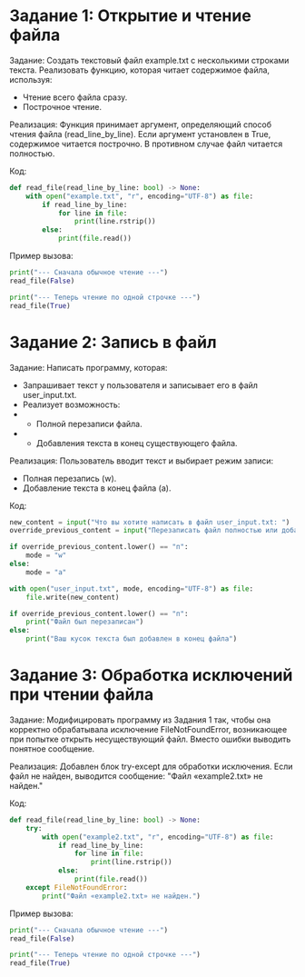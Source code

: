 # Задание 1: Открытие и чтение файла

Задание: Создать текстовый файл example.txt с несколькими строками текста. Реализовать функцию, которая читает содержимое файла, используя:

- Чтение всего файла сразу.
- Построчное чтение.

Реализация: Функция принимает аргумент, определяющий способ чтения файла (read_line_by_line). Если аргумент установлен в True, содержимое читается построчно. В противном случае файл читается полностью.

Код:

``` python
def read_file(read_line_by_line: bool) -> None:
    with open("example.txt", "r", encoding="UTF-8") as file:
        if read_line_by_line:
            for line in file:
                print(line.rstrip())
        else:
            print(file.read())
```

Пример вызова:

```python
print("--- Сначала обычное чтение ---")
read_file(False)

print("--- Теперь чтение по одной строчке ---")
read_file(True)
```

# Задание 2: Запись в файл

Задание: Написать программу, которая:

- Запрашивает текст у пользователя и записывает его в файл user_input.txt.
- Реализует возможность:
- - Полной перезаписи файла.
- - Добавления текста в конец существующего файла.

Реализация: Пользователь вводит текст и выбирает режим записи:

- Полная перезапись (w).
- Добавление текста в конец файла (a).

Код:

```python
new_content = input("Что вы хотите написать в файл user_input.txt: ")
override_previous_content = input("Перезаписать файл полностью или добавить в конец? Введите «П» если хотите перезаписать: ")

if override_previous_content.lower() == "п":
    mode = "w"
else:
    mode = "a"

with open("user_input.txt", mode, encoding="UTF-8") as file:
    file.write(new_content)

if override_previous_content.lower() == "п":
    print("Файл был перезаписан")
else:
    print("Ваш кусок текста был добавлен в конец файла")
```

# Задание 3: Обработка исключений при чтении файла

Задание: Модифицировать программу из Задания 1 так, чтобы она корректно обрабатывала исключение FileNotFoundError, возникающее при попытке открыть несуществующий файл. Вместо ошибки выводить понятное сообщение.

Реализация: Добавлен блок try-except для обработки исключения. Если файл не найден, выводится сообщение: "Файл «example2.txt» не найден."

Код:

```python
def read_file(read_line_by_line: bool) -> None:
    try:
        with open("example2.txt", "r", encoding="UTF-8") as file:
            if read_line_by_line:
                for line in file:
                    print(line.rstrip())
            else:
                print(file.read())
    except FileNotFoundError:
        print("Файл «example2.txt» не найден.")
```

Пример вызова:

```python
print("--- Сначала обычное чтение ---")
read_file(False)

print("--- Теперь чтение по одной строчке ---")
read_file(True)
```

